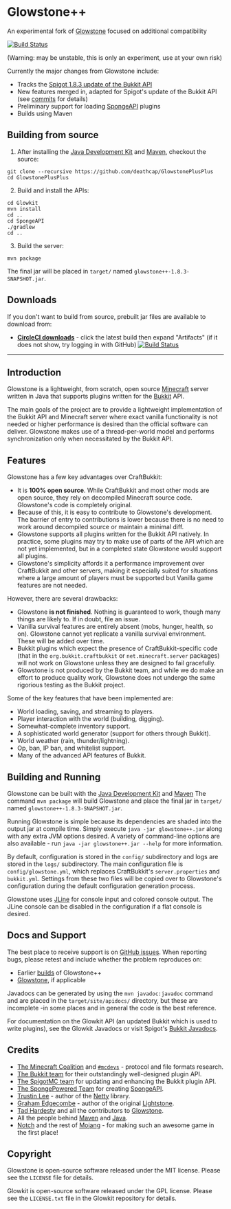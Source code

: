 Glowstone++
===========

An experimental fork of [Glowstone](https://github.com/GlowstoneMC/Glowstone) focused on additional compatibility

[![Build Status](https://circleci.com/gh/deathcap/GlowstonePlusPlus/tree/master.png)](https://circleci.com/gh/deathcap/GlowstonePlusPlus/tree/master)

(Warning: may be unstable, this is only an experiment, use at your own risk)


Currently the major changes from Glowstone include:

* Tracks the [Spigot 1.8.3 update of the Bukkit API](https://hub.spigotmc.org/javadocs/bukkit/)
* New features merged in, adapted for Spigot's update of the Bukkit API (see [commits](https://github.com/deathcap/GlowstonePlusPlus/commits/master) for details)
* Preliminary support for loading [SpongeAPI](https://github.com/SpongePowered/SpongeAPI) plugins
* Builds using Maven

Building from source
--------------------

1.  After installing the
[Java Development Kit](http://oracle.com/technetwork/java/javase/downloads) and
[Maven](https://maven.apache.org), checkout the source:

```
git clone --recursive https://github.com/deathcap/GlowstonePlusPlus
cd GlowstonePlusPlus
```

2. Build and install the APIs:

```
cd Glowkit
mvn install
cd ..
cd SpongeAPI
./gradlew
cd ..
```

3. Build the server:

```
mvn package
```

The final jar will be placed in `target/` named `glowstone++-1.8.3-SNAPSHOT.jar`.

Downloads
---------

If you don't want to build from source, prebuilt jar files are available to download from:

* **[CircleCI downloads](https://circleci.com/gh/deathcap/GlowstonePlusPlus/tree/master)** - click the latest build then expand "Artifacts" (if it does not show, try logging in with GitHub)
[![Build Status](https://circleci.com/gh/deathcap/GlowstonePlusPlus/tree/master.png)](https://circleci.com/gh/deathcap/GlowstonePlusPlus/tree/master)


---

Introduction
------------
Glowstone is a lightweight, from scratch, open source
[Minecraft](http://minecraft.net) server written in Java that supports plugins
written for the [Bukkit](http://bukkit.org) API.

The main goals of the project are to provide a lightweight implementation
of the Bukkit API and Minecraft server where exact vanilla functionality is
not needed or higher performance is desired than the official software can
deliver. Glowstone makes use of a thread-per-world model and performs
synchronization only when necessitated by the Bukkit API.

Features
--------
Glowstone has a few key advantages over CraftBukkit:
 * It is **100% open source**. While CraftBukkit and most other mods are open
   source, they rely on decompiled Minecraft source code. Glowstone's code is
   completely original.
 * Because of this, it is easy to contribute to Glowstone's development. The
   barrier of entry to contributions is lower because there is no need to work
   around decompiled source or maintain a minimal diff.
 * Glowstone supports all plugins written for the Bukkit API natively. In
   practice, some plugins may try to make use of parts of the API which are not
   yet implemented, but in a completed state Glowstone would support all plugins.
 * Glowstone's simplicity affords it a performance improvement over CraftBukkit
   and other servers, making it especially suited for situations where a large
   amount of players must be supported but Vanilla game features are not needed.
 
However, there are several drawbacks:
 * Glowstone **is not finished**. Nothing is guaranteed to work, though many things
   are likely to. If in doubt, file an issue.
 * Vanilla survival features are entirely absent (mobs, hunger, health, so on).
   Glowstone cannot yet replicate a vanilla survival environment. These will be
   added over time.
 * Bukkit plugins which expect the presence of CraftBukkit-specific code
   (that in the `org.bukkit.craftbukkit` or `net.minecraft.server` packages)
   will not work on Glowstone unless they are designed to fail gracefully.
 * Glowstone is not produced by the Bukkit team, and while we do make an effort
   to produce quality work, Glowstone does not undergo the same rigorious testing
   as the Bukkit project.
   
Some of the key features that have been implemented are:
 * World loading, saving, and streaming to players.
 * Player interaction with the world (building, digging).
 * Somewhat-complete inventory support.
 * A sophisticated world generator (support for others through Bukkit).
 * World weather (rain, thunder/lightning).
 * Op, ban, IP ban, and whitelist support.
 * Many of the advanced API features of Bukkit.

Building and Running
--------------------
Glowstone can be built with the
[Java Development Kit](http://oracle.com/technetwork/java/javase/downloads) and
[Maven](https://maven.apache.org) The command `mvn package` will build Glowstone and
place the final jar in `target/` named `glowstone++-1.8.3-SNAPSHOT.jar`.

Running Glowstone is simple because its dependencies are shaded into the output
jar at compile time. Simply execute `java -jar glowstone++.jar` along with any
extra JVM options desired. A variety of command-line options are also available -
run `java -jar glowstone++.jar --help` for more information.

By default, configuration is stored in the `config/` subdirectory and logs
are stored in the `logs/` subdirectory. The main configuration file is
`config/glowstone.yml`, which replaces CraftBukkit's `server.properties` and
`bukkit.yml`. Settings from these two files will be copied over to Glowstone's
configuration during the default configuration generation process.

Glowstone uses [JLine](http://jline.sf.net) for console input and colored
console output. The JLine console can be disabled in the configuration if a
flat console is desired.

Docs and Support
-------------
The best place to receive support is on [GitHub issues](https://github.com/deathcap/GlowstonePlusPlus/issues).
When reporting bugs, please retest and include whether the problem reproduces on:

* Earlier [builds](https://circleci.com/gh/deathcap/GlowstonePlusPlus) of Glowstone++
* [Glowstone](https://github.com/GlowstoneMC/Glowstone), if applicable

Javadocs can be generated by using the `mvn javadoc:javadoc` command and are
placed in the `target/site/apidocs/` directory, but these are incomplete
-in some places and in general the code is the best reference.

For documentation on the Glowkit API (an updated Bukkit which is used to
write plugins), see the Glowkit Javadocs
or visit Spigot's [Bukkit Javadocs](https://hub.spigotmc.org/javadocs/bukkit/).

Credits
-------
 * [The Minecraft Coalition](http://wiki.vg/) and [`#mcdevs`](http://mcdevs.org/) -
   protocol and file formats research.
 * [The Bukkit team](http://bukkit.org) for their outstandingly well-designed
   plugin API.
 * [The SpigotMC team](https://github.com/SpigotMC) for updating and enhancing
   the Bukkit plugin API.
 * [The SpongePowered Team](https://github.com/SpongePowered) for
   creating [SpongeAPI](https://github.com/SpongePowered/SpongeAPI).
 * [Trustin Lee](http://gleamynode.net) - author of the
   [Netty](http://netty.io/) library.
 * [Graham Edgecombe](https://github.com/grahamedgecombe/) - author of the
   original [Lightstone](https://github.com/grahamedgecombe/lightstone).
 * [Tad Hardesty](https://github.com/SpaceManiac) and all the contributors to
   [Glowstone](https://github.com/GlowstoneMC/Glowstone).
 * All the people behind [Maven](https://maven.apache.org) and
   [Java](http://java.oracle.com).
 * [Notch](http://mojang.com/notch) and the rest of
   [Mojang](http://mojang.com) - for making such an awesome game in the first
   place!

Copyright
---------
Glowstone is open-source software released under the MIT license. Please see
the `LICENSE` file for details.

Glowkit is open-source software released under the GPL license. Please see
the `LICENSE.txt` file in the Glowkit repository for details.

